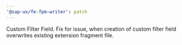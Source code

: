 ```yaml
---
'@sap-ux/fe-fpm-writer': patch
---
```


Custom Filter Field. Fix for issue, when creation of custom filter field overwrites existing extension fragment file.
